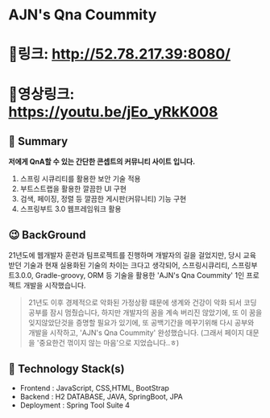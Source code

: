 # **AJN's Qna Coummity**
# 🚀링크: http://52.78.217.39:8080/
# 🚀영상링크: https://youtu.be/jEo_yRkK008
## 📌 Summary

**저에게 QnA할 수 있는 간단한 콘셉트의 커뮤니티 사이트 입니다.**
 1. 스프링 시큐리티를 활용한 보안 기술 적용
 2. 부트스트랩을 활용한 깔끔한 UI 구현
 3. 검색, 페이징, 정렬 등 깔끔한 게시판(커뮤니티) 기능 구현
 4. 스프링부트 3.0 웹프레임워크 활용
 
 
## 😉 BackGround
21년도에 웹개발자 훈련과 팀프로젝트를 진행하며 개발자의 길을 걸었지만,
당시 교육 받던 기술과 현재 실용화된 기술의 차이는 크다고 생각되어,
스프링시큐리티, 스프링부트3.0.0, Gradle-groovy, ORM 등 기술을 활용한
'AJN's Qna Coummity' 1인 프로젝트 개발을 시작했습니다.

> 21년도 이후 경제적으로 악화된 가정상황 떄문에 생계와 건강이 악화 되서 코딩 공부를 잠시 멈췄습니다, 하지만 개발자의 꿈을
계속 버리진 않았기에, 또 이 꿈을 잊지않았단것을 증명할 필요가 있기에, 
또 공백기간을 메꾸기위해 다시 공부와 개발을 시작하고, 'AJN's Qna Coummity' 완성했습니다.
(그래서 페이지 대문을 '중요한건 꺾이지 않는 마음'으로 지었습니다..ㅎ)


## 🔨  Technology Stack(s)
-   Frontend : JavaScript, CSS,HTML, BootStrap
-   Backend : H2 DATABASE, JAVA, SpringBoot, JPA
-   Deployment : Spring Tool Suite 4
